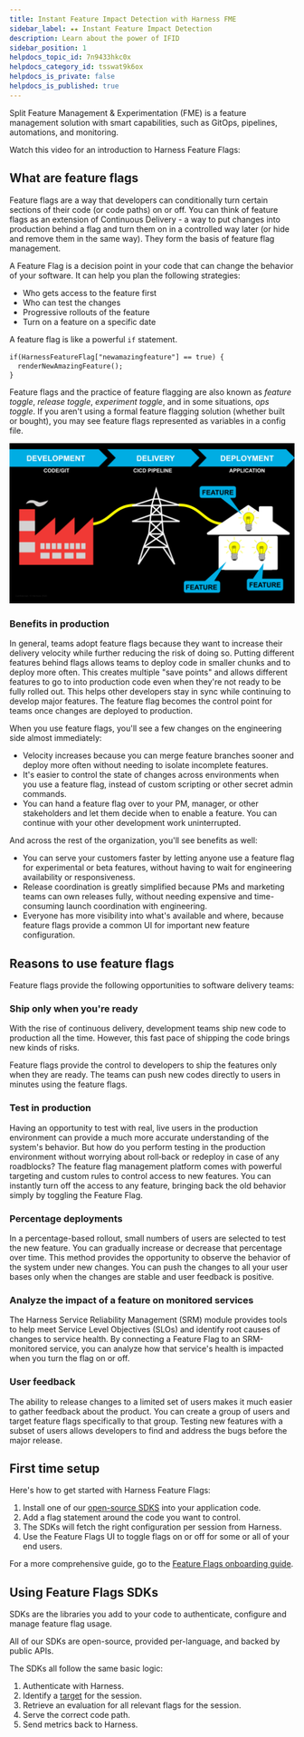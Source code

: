 ```yaml
---
title: Instant Feature Impact Detection with Harness FME
sidebar_label: ★★ Instant Feature Impact Detection
description: Learn about the power of IFID
sidebar_position: 1
helpdocs_topic_id: 7n9433hkc0x
helpdocs_category_id: tsswat9k6ox
helpdocs_is_private: false
helpdocs_is_published: true
---
```


Split Feature Management & Experimentation (FME) is a feature management solution with smart capabilities, such as GitOps, pipelines, automations, and monitoring.

Watch this video for an introduction to Harness Feature Flags:

<!-- Video:
https://www.loom.com/share/0ff74ed44f7c44a6b33c4d3b83046695-->
<DocVideo src="https://www.loom.com/share/0ff74ed44f7c44a6b33c4d3b83046695" />

## What are feature flags

Feature flags are a way that developers can conditionally turn certain sections of their code (or code paths) on or off. You can think of feature flags as an extension of Continuous Delivery - a way to put changes into production behind a flag and turn them on in a controlled way later (or hide and remove them in the same way). They form the basis of feature flag management.

A Feature Flag is a decision point in your code that can change the behavior of your software. It can help you plan the following strategies:

- Who gets access to the feature first
- Who can test the changes
- Progressive rollouts of the feature
- Turn on a feature on a specific date

A feature flag is like a powerful `if` statement.

```
if(HarnessFeatureFlag["newamazingfeature"] == true) {
  renderNewAmazingFeature();
}
```

Feature flags and the practice of feature flagging are also known as *feature toggle*, *release toggle*, *experiment toggle*, and in some situations, *ops toggle*. If you aren't using a formal feature flagging solution (whether built or bought), you may see feature flags represented as variables in a config file.

![Diagram illustrating the concept of feature flags.](./static/what-is-a-flag.png)

### Benefits in production

In general, teams adopt feature flags because they want to increase their delivery velocity while further reducing the risk of doing so. Putting different features behind flags allows teams to deploy code in smaller chunks and to deploy more often. This creates multiple "save points" and allows different features to go to into production code even when they're not ready to be fully rolled out. This helps other developers stay in sync while continuing to develop major features. The feature flag becomes the control point for teams once changes are deployed to production.

When you use feature flags, you'll see a few changes on the engineering side almost immediately:

- Velocity increases because you can merge feature branches sooner and deploy more often without needing to isolate incomplete features.
- It's easier to control the state of changes across environments when you use a feature flag, instead of custom scripting or other secret admin commands.
- You can hand a feature flag over to your PM, manager, or other stakeholders and let them decide when to enable a feature. You can continue with your other development work uninterrupted.

And across the rest of the organization, you'll see benefits as well:

- You can serve your customers faster by letting anyone use a feature flag for experimental or beta features, without having to wait for engineering availability or responsiveness.
- Release coordination is greatly simplified because PMs and marketing teams can own releases fully, without needing expensive and time-consuming launch coordination with engineering.
- Everyone has more visibility into what's available and where, because feature flags provide a common UI for important new feature configuration.

## Reasons to use feature flags

Feature flags provide the following opportunities to software delivery teams:

### Ship only when you're ready

With the rise of continuous delivery, development teams ship new code to production all the time. However, this fast pace of shipping the code brings new kinds of risks.

Feature flags provide the control to developers to ship the features only when they are ready. The teams can push new codes directly to users in minutes using the feature flags.

### Test in production

Having an opportunity to test with real, live users in the production environment can provide a much more accurate understanding of the system's behavior. But how do you perform testing in the production environment without worrying about roll‐back or redeploy in case of any roadblocks? The feature flag management platform comes with powerful targeting and custom rules to control access to new features. You can instantly turn off the access to any feature, bringing back the old behavior simply by toggling the Feature Flag.

### Percentage deployments

In a percentage-based rollout, small numbers of users are selected to test the new feature. You can gradually increase or decrease that percentage over time. This method provides the opportunity to observe the behavior of the system under new changes. You can push the changes to all your user bases only when the changes are stable and user feedback is positive.

### Analyze the impact of a feature on monitored services

The Harness Service Reliability Management (SRM) module provides tools to help meet Service Level Objectives (SLOs) and identify root causes of changes to service health. By connecting a Feature Flag to an SRM-monitored service, you can analyze how that service's health is impacted when you turn the flag on or off.

### User feedback

The ability to release changes to a limited set of users makes it much easier to gather feedback about the product. You can create a group of users and target feature flags specifically to that group. Testing new features with a subset of users allows developers to find and address the bugs before the major release.

## First time setup

Here's how to get started with Harness Feature Flags:

1. Install one of our [open-source SDKS](/docs/category/sdks-overview) into your application code.
2. Add a flag statement around the code you want to control.
3. The SDKs will fetch the right configuration per session from Harness.
4. Use the Feature Flags UI to toggle flags on or off for some or all of your end users.

For a more comprehensive guide, go to the [Feature Flags onboarding guide](./onboarding-guide.md).

## Using Feature Flags SDKs

SDKs are the libraries you add to your code to authenticate, configure and manage feature flag usage.

All of our SDKs are open-source, provided per-language, and backed by public APIs.

The SDKs all follow the same basic logic:

1. Authenticate with Harness.
2. Identify a [target](/docs/category/manage-target-users-and-groups) for the session.
3. Retrieve an evaluation for all relevant flags for the session.
4. Serve the correct code path.
5. Send metrics back to Harness.
